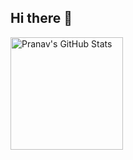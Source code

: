 ## Hi there 👋

<!--
**pranavphoenix/pranavphoenix** is a ✨ _special_ ✨ repository because its `README.md` (this file) appears on your GitHub profile.

Here are some ideas to get you started:

- 🔭 I’m currently working on ...
- 🌱 I’m currently learning ...
- 👯 I’m looking to collaborate on ...
- 🤔 I’m looking for help with ...
- 💬 Ask me about ...
- 📫 How to reach me: ...
- 😄 Pronouns: ...
- ⚡ Fun fact: ...
-->
<div class="row">
    <img alt="Pranav's GitHub Stats" src="https://github-readme-stats.vercel.app/api?username=pranavphoenix&count_private=true&show_icons=true&theme=rose_pine" height="180">
</div>
